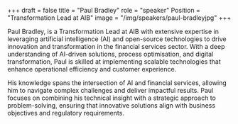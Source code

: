 +++
draft = false
title = "Paul Bradley"
role = "speaker"
Position = "Transformation Lead at AIB"
image = "/img/speakers/paul-bradleyjpg"
+++

Paul Bradley, is a Transformation Lead at AIB with extensive expertise in leveraging artificial intelligence (AI) and open-source technologies to drive innovation and transformation in the financial services sector. With a deep understanding of AI-driven solutions, process optimisation, and digital transformation, Paul is skilled at implementing scalable technologies that enhance operational efficiency and customer experience.

His knowledge spans the intersection of AI and financial services, allowing him to navigate complex challenges and deliver impactful results. Paul focuses on combining his technical insight with a strategic approach to problem-solving, ensuring that innovative solutions align with business objectives and regulatory requirements.